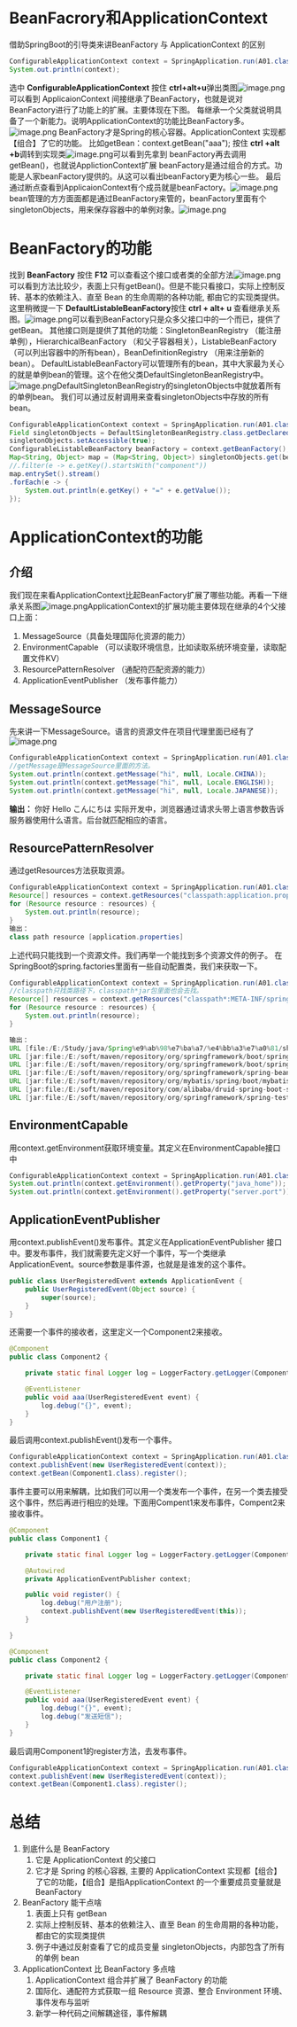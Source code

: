 # BeanFacrory和ApplicationContext
借助SpringBoot的引导类来讲BeanFactory 与 ApplicationContext 的区别
```java
ConfigurableApplicationContext context = SpringApplication.run(A01.class, args);
System.out.println(context);
```
选中 **ConfigurableApplicationContext** 按住 **ctrl+alt+u**弹出类图![image.png](https://cdn.nlark.com/yuque/0/2023/png/12600036/1677421068228-c3f0e0b4-313b-4704-9ebe-270f2e444c90.png#averageHue=%23c3ecc9&clientId=uc6787cfa-ff4c-4&from=paste&height=337&id=ud45bdd49&name=image.png&originHeight=506&originWidth=2246&originalType=binary&ratio=1.5&rotation=0&showTitle=false&size=45208&status=done&style=none&taskId=u2d32768b-d757-4ae0-ae25-47cbfe5224c&title=&width=1497.3333333333333#averageHue=%23c3ecc9&from=url&id=uYWev&originHeight=506&originWidth=2246&originalType=binary&ratio=1.5&rotation=0&showTitle=false&status=done&style=none&title=)可以看到 ApplicaionContext 间接继承了BeanFactory，也就是说对BeanFactory进行了功能上的扩展。主要体现在下图。 每继承一个父类就说明具备了一个新能力。说明ApplicationContext的功能比BeanFactory多。![image.png](https://cdn.nlark.com/yuque/0/2023/png/12600036/1677421789709-e04e086f-5694-44ec-b637-f6b318f42274.png#averageHue=%23c3ecc9&clientId=u53e4a65b-5f67-4&from=paste&height=335&id=u22cfdeb6&name=image.png&originHeight=502&originWidth=2256&originalType=binary&ratio=1.5&rotation=0&showTitle=false&size=42505&status=done&style=none&taskId=uf20b72ae-db94-4849-9c37-d3891deb880&title=&width=1504#averageHue=%23c3ecc9&from=url&id=J2azn&originHeight=502&originWidth=2256&originalType=binary&ratio=1.5&rotation=0&showTitle=false&status=done&style=none&title=)
BeanFactory才是Spring的核心容器。ApplicationContext 实现都【组合】了它的功能。
比如getBean：context.getBean("aaa");
按住 **ctrl +alt +b**调转到实现类![image.png](https://cdn.nlark.com/yuque/0/2023/png/12600036/1677422356944-3429e3db-38e0-44ed-9756-309d19090747.png#averageHue=%23c9eecd&clientId=u53e4a65b-5f67-4&from=paste&height=249&id=u910a13e8&name=image.png&originHeight=374&originWidth=1225&originalType=binary&ratio=1.5&rotation=0&showTitle=false&size=54889&status=done&style=none&taskId=uf6ba20eb-9834-4aa4-898e-e5c14475d63&title=&width=816.6666666666666#averageHue=%23c9eecd&from=url&id=es4q4&originHeight=374&originWidth=1225&originalType=binary&ratio=1.5&rotation=0&showTitle=false&status=done&style=none&title=)可以看到先拿到 beanFactory再去调用getBean()，也就说ApplictionContext扩展 beanFactory是通过组合的方式。功能是人家beanFactory提供的。从这可以看出beanFactory更为核心一些。
最后通过断点查看到ApplicaionContext有个成员就是beanFactory。![image.png](https://cdn.nlark.com/yuque/0/2023/png/12600036/1677426834042-9432f6a0-d257-4cb6-895a-5a7e64b4d487.png#averageHue=%23f5f0d1&clientId=u53e4a65b-5f67-4&from=paste&height=563&id=u2e620c6f&name=image.png&originHeight=845&originWidth=1817&originalType=binary&ratio=1.5&rotation=0&showTitle=false&size=162169&status=done&style=none&taskId=ud6915e88-b119-4076-9d06-aff60adf4c2&title=&width=1211.3333333333333#averageHue=%23f5f0d1&from=url&id=n4ES8&originHeight=845&originWidth=1817&originalType=binary&ratio=1.5&rotation=0&showTitle=false&status=done&style=none&title=)bean管理的方方面面都是通过BeanFactory来管的，beanFactory里面有个singletonObjects，用来保存容器中的单例对象。![image.png](https://cdn.nlark.com/yuque/0/2023/png/12600036/1677427064253-3e01af76-1b55-4841-889a-30770f84c3a8.png#averageHue=%23f9f7f5&clientId=u53e4a65b-5f67-4&from=paste&height=492&id=u1c1c20e1&name=image.png&originHeight=738&originWidth=1563&originalType=binary&ratio=1.5&rotation=0&showTitle=false&size=119089&status=done&style=none&taskId=uc69e2f64-6a16-4efc-b4a3-336a84860fa&title=&width=1042#averageHue=%23f9f7f5&from=url&id=R6tV2&originHeight=738&originWidth=1563&originalType=binary&ratio=1.5&rotation=0&showTitle=false&status=done&style=none&title=)
# BeanFactory的功能
找到 **BeanFactory** 按住 **F12** 可以查看这个接口或者类的全部方法![image.png](https://cdn.nlark.com/yuque/0/2023/png/12600036/1677920753200-eaf6a182-6e68-4f1f-83b8-7ba8dad65044.png#averageHue=%23faf9f8&clientId=u4cd225a2-c7f9-4&from=paste&height=693&id=ub9950cf6&name=image.png&originHeight=1040&originWidth=1284&originalType=binary&ratio=1.5&rotation=0&showTitle=false&size=77081&status=done&style=none&taskId=u36627490-0840-4209-8cc0-977f6b7a1d3&title=&width=856#averageHue=%23faf9f8&from=url&id=wGOzW&originHeight=1040&originWidth=1284&originalType=binary&ratio=1.5&rotation=0&showTitle=false&status=done&style=none&title=)可以看到方法比较少，表面上只有getBean()。但是不能只看接口，实际上控制反转、基本的依赖注入、直至 Bean 的生命周期的各种功能, 都由它的实现类提供。
这里稍微提一下 **DefaultListableBeanFactory**按住 **ctrl + alt+ u**  查看继承关系图。![image.png](https://cdn.nlark.com/yuque/0/2023/png/12600036/1677921312782-41c2dd8c-0dad-49e2-bf93-d31df2dca9eb.png#averageHue=%23c4ecca&clientId=u4cd225a2-c7f9-4&from=paste&height=541&id=ue8ecd68c&name=image.png&originHeight=812&originWidth=2069&originalType=binary&ratio=1.5&rotation=0&showTitle=false&size=72464&status=done&style=none&taskId=u97ababe3-38c1-4693-86e7-8686ea869a9&title=&width=1379.3333333333333#averageHue=%23c4ecca&from=url&id=s8jpY&originHeight=812&originWidth=2069&originalType=binary&ratio=1.5&rotation=0&showTitle=false&status=done&style=none&title=)可以看到BeanFactory只是众多父接口中的一个而已，提供了getBean。
其他接口则是提供了其他的功能：SingletonBeanRegistry （能注册单例），HierarchicalBeanFactory （和父子容器相关），ListableBeanFactory （可以列出容器中的所有bean），BeanDefinitionRegistry （用来注册新的bean）。
DefaultListableBeanFactory可以管理所有的bean，其中大家最为关心的就是单例bean的管理。这个在他父类DefaultSingletonBeanRegistry中。![image.png](https://cdn.nlark.com/yuque/0/2023/png/12600036/1677921979660-95c643b7-5775-4436-a966-23206d72564d.png#averageHue=%23c6edcc&clientId=u4cd225a2-c7f9-4&from=paste&height=665&id=ud1cd224d&name=image.png&originHeight=997&originWidth=1648&originalType=binary&ratio=1.5&rotation=0&showTitle=false&size=136881&status=done&style=none&taskId=u709e9663-3a28-4f0a-a9ea-db1081179dd&title=&width=1098.6666666666667#averageHue=%23c6edcc&from=url&id=r4pPQ&originHeight=997&originWidth=1648&originalType=binary&ratio=1.5&rotation=0&showTitle=false&status=done&style=none&title=)DefaultSingletonBeanRegistry的singletonObjects中就放着所有的单例bean。
我们可以通过反射调用来查看singletonObjects中存放的所有bean。
```java
ConfigurableApplicationContext context = SpringApplication.run(A01.class, args);
Field singletonObjects = DefaultSingletonBeanRegistry.class.getDeclaredField("singletonObjects");
singletonObjects.setAccessible(true);
ConfigurableListableBeanFactory beanFactory = context.getBeanFactory();
Map<String, Object> map = (Map<String, Object>) singletonObjects.get(beanFactory);
//.filter(e -> e.getKey().startsWith("component"))
map.entrySet().stream()
.forEach(e -> {
    System.out.println(e.getKey() + "=" + e.getValue());
});
```
# ApplicationContext的功能
## 介绍
我们现在来看ApplicationContext比起BeanFactory扩展了哪些功能。再看一下继承关系图![image.png](https://cdn.nlark.com/yuque/0/2023/png/12600036/1677922790259-2ba9566b-16a1-44db-aa87-45faaaa443a2.png#averageHue=%23c4ecc9&clientId=u4cd225a2-c7f9-4&from=paste&height=365&id=uff480b6b&name=image.png&originHeight=547&originWidth=2058&originalType=binary&ratio=1.5&rotation=0&showTitle=false&size=41818&status=done&style=none&taskId=u22ef773e-97b0-4d31-9fe3-0ca2b67b96c&title=&width=1372#averageHue=%23c4ecc9&from=url&id=qozsg&originHeight=547&originWidth=2058&originalType=binary&ratio=1.5&rotation=0&showTitle=false&status=done&style=none&title=)ApplicationContext的扩展功能主要体现在继承的4个父接口上面：

1. MessageSource（具备处理国际化资源的能力）
2. EnvironmentCapable （可以读取环境信息，比如读取系统环境变量，读取配置文件KV）
3. ResourcePatternResolver （通配符匹配资源的能力）
4. ApplicationEventPublisher （发布事件能力）
## MessageSource
先来讲一下MessageSource。语言的资源文件在项目代理里面已经有了 ![image.png](https://cdn.nlark.com/yuque/0/2023/png/12600036/1677923691261-d8d5ac07-8492-4481-aed2-7e72bec9c5e4.png#averageHue=%23f9f8f7&clientId=u4cd225a2-c7f9-4&from=paste&height=493&id=ua3c55449&name=image.png&originHeight=739&originWidth=555&originalType=binary&ratio=1.5&rotation=0&showTitle=false&size=34311&status=done&style=none&taskId=u47d2e037-c8c8-4a79-98cf-a180bf44376&title=&width=370#averageHue=%23f9f8f7&from=url&id=tqIvK&originHeight=739&originWidth=555&originalType=binary&ratio=1.5&rotation=0&showTitle=false&status=done&style=none&title=)
```java
ConfigurableApplicationContext context = SpringApplication.run(A01.class, args);
//getMessage是MessageSource里面的方法。
System.out.println(context.getMessage("hi", null, Locale.CHINA));
System.out.println(context.getMessage("hi", null, Locale.ENGLISH));
System.out.println(context.getMessage("hi", null, Locale.JAPANESE));
```
**输出：** 你好  Hello  こんにちは
实际开发中，浏览器通过请求头带上语言参数告诉服务器使用什么语言。后台就匹配相应的语言。
## ResourcePatternResolver
通过getResources方法获取资源。
```java
ConfigurableApplicationContext context = SpringApplication.run(A01.class, args);
Resource[] resources = context.getResources("classpath:application.properties");
for (Resource resource : resources) {
    System.out.println(resource);
}
输出：
class path resource [application.properties]
```
上述代码只能找到一个资源文件。我们再举一个能找到多个资源文件的例子。
在SpringBoot的spring.factories里面有一些自动配置类，我们来获取一下。
```java
ConfigurableApplicationContext context = SpringApplication.run(A01.class, args);
//classpath只找类路径下，classpath*jar包里面也会去找。
Resource[] resources = context.getResources("classpath*:META-INF/spring.factories");
for (Resource resource : resources) {
    System.out.println(resource);
}

输出：
URL [file:/E:/Study/java/Spring%e9%ab%98%e7%ba%a7/%e4%bb%a3%e7%a0%81/show/target/classes/META-INF/spring.factories]
URL [jar:file:/E:/soft/maven/repository/org/springframework/boot/spring-boot/2.5.5/spring-boot-2.5.5.jar!/META-INF/spring.factories]
URL [jar:file:/E:/soft/maven/repository/org/springframework/boot/spring-boot-autoconfigure/2.5.5/spring-boot-autoconfigure-2.5.5.jar!/META-INF/spring.factories]
URL [jar:file:/E:/soft/maven/repository/org/springframework/spring-beans/5.3.10/spring-beans-5.3.10.jar!/META-INF/spring.factories]
URL [jar:file:/E:/soft/maven/repository/org/mybatis/spring/boot/mybatis-spring-boot-autoconfigure/2.2.0/mybatis-spring-boot-autoconfigure-2.2.0.jar!/META-INF/spring.factories]
URL [jar:file:/E:/soft/maven/repository/com/alibaba/druid-spring-boot-starter/1.2.8/druid-spring-boot-starter-1.2.8.jar!/META-INF/spring.factories]
URL [jar:file:/E:/soft/maven/repository/org/springframework/spring-test/5.3.10/spring-test-5.3.10.jar!/META-INF/spring.factories]
```
## EnvironmentCapable
用context.getEnvironment获取环境变量。其定义在EnvironmentCapable接口中
```java
ConfigurableApplicationContext context = SpringApplication.run(A01.class, args);
System.out.println(context.getEnvironment().getProperty("java_home"));
System.out.println(context.getEnvironment().getProperty("server.port"));
```
## ApplicationEventPublisher 
用context.publishEvent()发布事件。其定义在ApplicationEventPublisher 接口中。要发布事件，我们就需要先定义好一个事件，写一个类继承ApplicationEvent。source参数是事件源，也就是是谁发的这个事件。
```java
public class UserRegisteredEvent extends ApplicationEvent {
    public UserRegisteredEvent(Object source) {
        super(source);
    }
}
```
还需要一个事件的接收者，这里定义一个Component2来接收。
```java
@Component
public class Component2 {

    private static final Logger log = LoggerFactory.getLogger(Component2.class);

    @EventListener
    public void aaa(UserRegisteredEvent event) {
        log.debug("{}", event);
    }
}
```
最后调用context.publishEvent()发布一个事件。
```java
ConfigurableApplicationContext context = SpringApplication.run(A01.class, args);
context.publishEvent(new UserRegisteredEvent(context));
context.getBean(Component1.class).register();
```
事件主要可以用来解耦，比如我们可以用一个类发布一个事件，在另一个类去接受这个事件，然后再进行相应的处理。下面用Compent1来发布事件，Compent2来接收事件。
```java
@Component
public class Component1 {

    private static final Logger log = LoggerFactory.getLogger(Component1.class);

    @Autowired
    private ApplicationEventPublisher context;

    public void register() {
        log.debug("用户注册");
        context.publishEvent(new UserRegisteredEvent(this));
    }

}
```
```java
@Component
public class Component2 {

    private static final Logger log = LoggerFactory.getLogger(Component2.class);

    @EventListener
    public void aaa(UserRegisteredEvent event) {
        log.debug("{}", event);
        log.debug("发送短信");
    }
}
```
最后调用Component1的register方法，去发布事件。
```java
ConfigurableApplicationContext context = SpringApplication.run(A01.class, args);
context.publishEvent(new UserRegisteredEvent(context));
context.getBean(Component1.class).register();
```
# 总结

1. 到底什么是 BeanFactory 
   1. 它是 ApplicationContext 的父接口
   2. 它才是 Spring 的核心容器, 主要的 ApplicationContext 实现都【组合】了它的功能，【组合】是指ApplicationContext 的一个重要成员变量就是 BeanFactory
2. BeanFactory 能干点啥 
   1. 表面上只有 getBean
   2. 实际上控制反转、基本的依赖注入、直至 Bean 的生命周期的各种功能，都由它的实现类提供
   3. 例子中通过反射查看了它的成员变量 singletonObjects，内部包含了所有的单例 bean
3. ApplicationContext 比 BeanFactory 多点啥 
   1. ApplicationContext 组合并扩展了 BeanFactory 的功能
   2. 国际化、通配符方式获取一组 Resource 资源、整合 Environment 环境、事件发布与监听
   3. 新学一种代码之间解耦途径，事件解耦
